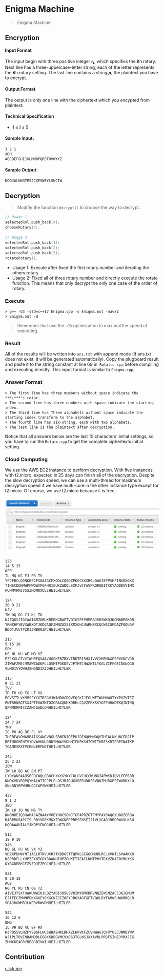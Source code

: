 # **Enigma Machine**

>Enigma Machine

## Encryption

#### Input Format
The input begin with three positive integer ***r<sub>i</sub>***, which specifies the ***i***th rotary. Next line has a three-uppercase-letter string, each of the letter represents the ***i***th rotary setting. The last line contains a string ***p***, the plaintext you have to encrypt.

#### Output Format
The output is only one line with the ciphertext which you encypted from plaintext.

#### Technical Specification
- 1  ≤ ***i*** ≤ 5

#### Sample Input:
```
3 2 1  
XDH  
ABCDEFGHIJKLMNOPQRSTUVWXYZ
```

#### Sample Output:
```
KQGJALNNGTESJCXFSWEYLSNCIW
```

## Decryption

> Modifiy the function `decrypt()` to choose the way to decrypt.
```c++
// Usage 1
selectedRol.push_back(4);
chooseRotary(3);

// Usage 2
selectedRol.push_back(1);
selectedRol.push_back(2);
selectedRol.push_back(3);
rotateRotary();
```
- Usage 1: Execute after fixed the first rotary number and iterating the others rotary.
- Usage 2: Fixed all of three rotary number and directly execute the rotate function. This means that only decrypt the only one case of the order of rotary.

### Execute
```
> g++ -O3 -std=c++17 Enigma.cpp -o Enigma.out -mavx2
> Enigma.out -d
```
> Remember that use the `-O3` optimization to maximal the speed of executing.

### Result
All of the results will be written into `ans.txt` with append mode (if ans.txt does not exist, it will be generated automatically). Copy the plugboard result and paste it to the string constant at line 69 in` Rotate. cpp` before compiling and executing directly. This input format is similar to `Enigma.cpp`.

### Answer Format
```
> The first line has three numbers without space indicate the ***i***'s rotor.
> The second line has three numbers with space indicate the starting index.
> The third line has Three alphabets without space indicate the starting index transform to the alphabet.
> The fourth line has six-string, each with two alphabets.
> The last line is the plaintext after decryption.
```
Notice that all answers below are the last 10 characters' initial settings, so you have to run the `Rotate.cpp` to get the complete ciphertexts initial setting.

### Cloud Computing
We use the AWS EC2 instance to perform decryption. With five instances with t2.micro, expected in 25 days can finish all of the decryption. Despite the slow decryption speed, we can use a multi-thread for maximum decryption speed if we have multi-core in the other instance type except for t2.micro. Of course, we use t2.micro because it is free.

<img src="picture/aws-ec2.png" />

```
123
14 5 15
OFP
IL MQ KG EJ PR TV
YFCFBCLODNKEECFSOAZGCFXQDLCQSQZPKOCXXXRGLDAOJEPPSHFINSOXGKX
TIHSCDDNMWPFWQWVPGFHRIGUKZWDQLSXPJVCFAVPRORQBITXKYAQDDXVIMX
FUHMVRMJVSSZHDMDXULSHEILHITLER

124
20 9 21
UJV
IW OQ DG CJ KL TU
KJZQOVJIDCAAIAMZUBUKBEBKGBAFTVOIOSPEPHMRBJVBSWKQJKQMABPGKOR
YRNXHPYBVXWBXQTJKDGAQFJMNZUXSZXMXOHJUARHEXCQCWSIGPDAZPOQUGV
BDQTJVUTPZRIJWBOQZPJHEILHITLER

215
5 15 10
FPK
HS NL KU AE MO VZ
PZJKGLGZVVIWHPFQVAAVUGGKFRZBXVIRDTRIRHXIVVCXMEMAXESPVGDCVDD
ZIWAFZMECMMAWZADKPLLQSMTPGKDSVJPTMTCHWXKTLYGGLZIFFOEIDGUQGD
VLMDIVYOWHJSNGNDIXJDHEILHITLER

315
8 21 21
IVV
ID FH UQ EG LT VX
POVSTTLVKMMSFYCGTRSGVJWAMDHCDQVFQSKIJEGLWFTWUMNWUTYXPVZVTEZ
PNTRHNBQTSXJPTEUWZKTDZORAXQKHXDRHLCQVZFRXSSYOFPUHWDTKQINTNQ
QPNMDRMISCZAMJGADLONHEILHITLER

324
24 7 24
YHY
IC PH AQ BE FL XY
THEBFAVOMAMBAIGSANGVNGUSBNENIOEPUJDENQHMNOQHTHEALNKUNCEDJIP
RRTUROMENTVYDVAHKNUGNDSMWAYVDHHIFKPKSHICWITHRESKRTERPINATKP
TGAMESRXTPCKNLERFNCTHEILHITLER

345
25 2 22
ZCW
IW LH BQ AC EN PT
LYDYWNPAADSPCDCWQLOBOCHXXYGYKYCOLGVCHCCWUNXIAPWKDJQVLFFPBBR
NNQXVDVBQPQYKALWITCJPLFLOSJBJGUGXBERUDDSRVNNZMURXPPZWOMKXLO
GNLRNYRPWHBLOJCAPSWXHEILHITLER

435
9 1 3
JBD
IK LH JQ NG MS TY
NNBNHEIQDUWMACAZNAAYVOBYHHCSCNJTGPAPRZGTFMYPAYOAQOXUOXZCRDW
BABPMURAPCISLRDYVDEKMKXZDNGKBPPRMSENSEIJIVLYGAOJRRDPWXVLKSU
UQOAAAHIALYJKDPYFNOGHEILHITLER

512
18 9 10
SJK
HQ SL FU AC VX YZ
VDZXPDHWYNTJAELRTKVUXRJTKDDGSTTQPNLGEGGGMUDLRCLXVKTLSVAAKXO
NSPRDFLLXHPZFXHTGDYBOANHIHPZOHKETIEAILNMTPHVTDXVZKAEOYRUXKG
KYBGDRBMJFZVZDJEZPOCHEILHITLER

531
0 20 18
AUS
HG YL KU CN QS TZ
AIVEJTSXFUWKUWWIUJLQZYADISUSLSVUIMYBMKBRVNQZEWSNZACJJGIGMUM
EJIFECZMMNPEKXGUEYCKGCKZJIZOFYJROXAOFGFTVQULDYTAMWCHWKRRQLR
SDAJHOWMBJLWERVRWVDMHEILHITLER

542
16 12 6
QMG
IL VH BQ AC EF RX
HJPDSSVLHZFYSBGFLHUSWBASHKLBHXZLHRVKFZCVHWWGJQYRYUEJJNMEYWV
WJIPLTOVENBAMODLEGBXKDBGVMCVXGSJTGLWSJXXAVDLPRDFSIHZJYRXJEG
ZHMXUEAGRYBEBGBIVWIUHEILHITLER
```

## Contribution
[click me](https://hackmd.io/@zg9RmrK1SoeV3uORWpfXKA/HJkI0QeuH)
